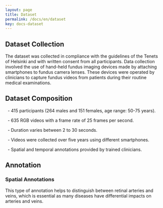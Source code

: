 ```yaml
---
layout: page
title: Dataset
permalink: /docs/en/dataset
key: docs-dataset
---
```



## Dataset Collection


The dataset was collected in compliance with the guidelines of the Tenets of Helsinki and with written consent from all participants. Data collection involved the use of hand-held fundus imaging devices made by attaching smartphones to fundus camera lenses. These devices were operated by clinicians to capture fundus videos from patients during their routine medical examinations.



## Dataset Composition


&nbsp; - 415 participants (264 males and 151 females, age range: 50-75 years).

&nbsp; - 635 RGB videos with a frame rate of 25 frames per second.

&nbsp; - Duration varies between 2 to 30 seconds.

&nbsp; - Videos were collected over five years using different smartphones.

&nbsp; - Spatial and temporal annotations provided by trained clinicians.


## Annotation
### Spatial Annotations


This type of annotation helps to distinguish between retinal arteries and veins, which is essential as many diseases have differential impacts on arteries and veins.


<head>
    <style>
        .container {
            display: flex;
            justify-content: space-between; Creates space around items
        }

        .image-with-caption {
            width: 70%;
            margin: auto;
        }

        .image-with-caption img {
            width: 100%;
            height: auto;
        }

        .image-with-caption figcaption {
            text-align: center;
        }
    </style>
</head>
<figure class="image-with-caption">
    <img src="/docs/assets/images/spatial_annotation.gif">
    <!-- <figcaption>Spatial Annotation</figcaption> -->
</figure>


<!-- <div>{%- include extensions/youtube.html id='fMUa1jN0GUY' -%}</div> -->

**Binary Vessel Masks:** Annotations include binary masks that highlight the main structures of vessels.

**General Vein-Artery Masks:** This type of annotation helps to distinguish between retinal arteries and veins, which is essential as many diseases have differential impacts on arteries and veins.

**Fine-Grained Vein-Artery Masks:** Eight-class masks for both arteries and veins based on vessel widths. The vessel diameters were automatically measured and segments were categorized into different levels (0 to 3) based on ratios to the largest diameter. Clinicians validated the quality of these fine-grained segmentation masks.



## Temporal Annotations


<head>
    <style>
        .container {
        display: flex;
            /* justify-content: space-between; */
            justify-content: center;
        }

        .video-container {
            width: 32%;
            flex-shrink: 0; /* Prevents the images from shrinking */
            text-align: center;
            margin: 0 10px; /* Adds 10px of space on the left and right of each image */
        }

        .video-container video {
            width: 100%;
            height: auto;
        }

        .caption {
            margin-top: 10px;
        }
    </style>
</head>
<div class="container">
  <div class="video-container">
    <div>{%- include extensions/youtube.html id='zrrk7tHIhAU' -%}</div>
    <p class="caption">SVP Classification</p>
  </div>
  <div class="video-container">
    <div>{%- include extensions/youtube.html id='-DGihnkzzXg' -%}</div>
    <p class="caption">Temporal Localization</p>
  </div>
  <div class="video-container">
    <div>{%- include extensions/youtube.html id='yYtIow7Pq-M' -%}</div>
    <p class="caption">Peak and Trough</p>
  </div>
</div>



**Existence of Spontaneous Venous Pulsations (SVPs):** Clinicians annotated the presence or absence of SVPs in each video, resulting in 335 “SVP-present” videos and 300 “SVP-absent” videos. SVPs serve as a crucial biomarker in retina assessments.

**Temporal Duration of SVPs:** To eliminate ambiguity, the starting and ending frames of retinal vessel fluctuations (SVPs) were indicated for videos where SVPs were not visible throughout the whole video.

**“Peak” and “Trough” Annotations of SVPs:** Selected frames corresponding to the “peak” (maximal dilation) and “trough” (maximal contraction) states from each “SVP-present” video were annotated.






## Data Split:

The dataset is partitioned considering patient-wise splits to reduce inter-set similarity. 517 videos are used for training and validation, and 118 videos are used for testing. The data split is performed based on patient IDs to ensure videos from the same patient are in the same subset.



## Ethics

All protocols for data collection adhered to the Tenets of Helsinki. Written informed consent was obtained from all participants.


## Acknowledgements

We thank the participating clinicians and patients for their invaluable contribution to this study.


## Download Link:

[Google Drive Download Link](https://drive.google.com/drive/folders/1rPbRKBS-28yu7AlMJksbrOQ6bGhNkqL1?usp=sharing)





<!-- ## Annotations -->


<!-- 
## Dataset Format






## Download -->